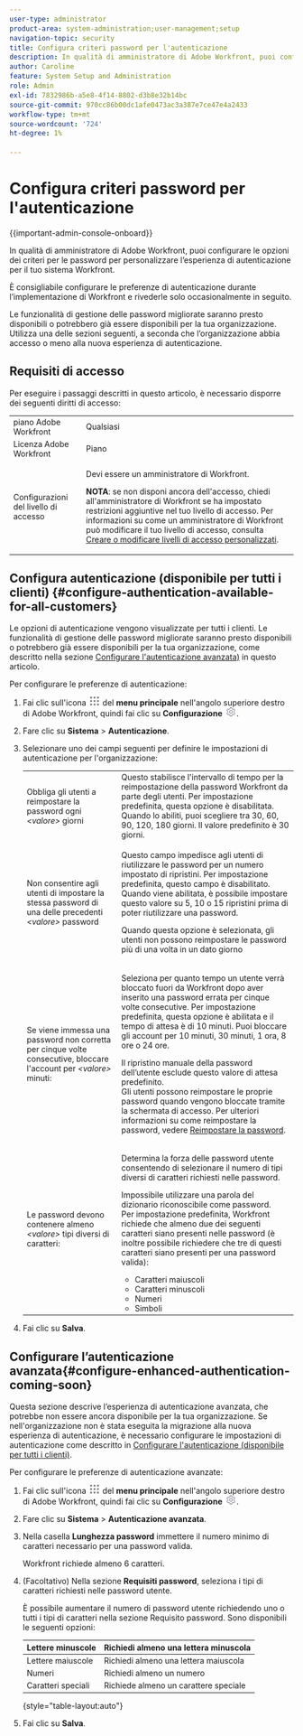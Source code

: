 ```yaml
---
user-type: administrator
product-area: system-administration;user-management;setup
navigation-topic: security
title: Configura criteri password per l'autenticazione
description: In qualità di amministratore di Adobe Workfront, puoi configurare le opzioni dei criteri per le password per personalizzare l’esperienza di autenticazione per il tuo sistema Workfront.
author: Caroline
feature: System Setup and Administration
role: Admin
exl-id: 7832986b-a5e8-4f14-8802-d3b8e32b14bc
source-git-commit: 970cc86b00dc1afe0473ac3a387e7ce47e4a2433
workflow-type: tm+mt
source-wordcount: '724'
ht-degree: 1%

---
```


# Configura criteri password per l&#39;autenticazione

{{important-admin-console-onboard}}

In qualità di amministratore di Adobe Workfront, puoi configurare le opzioni dei criteri per le password per personalizzare l’esperienza di autenticazione per il tuo sistema Workfront.

È consigliabile configurare le preferenze di autenticazione durante l’implementazione di Workfront e rivederle solo occasionalmente in seguito.

Le funzionalità di gestione delle password migliorate saranno presto disponibili o potrebbero già essere disponibili per la tua organizzazione. Utilizza una delle sezioni seguenti, a seconda che l’organizzazione abbia accesso o meno alla nuova esperienza di autenticazione.

## Requisiti di accesso

Per eseguire i passaggi descritti in questo articolo, è necessario disporre dei seguenti diritti di accesso:

<table style="table-layout:auto"> 
 <col> 
 <col> 
 <tbody> 
  <tr> 
   <td role="rowheader">piano Adobe Workfront</td> 
   <td>Qualsiasi</td> 
  </tr> 
  <tr> 
   <td role="rowheader">Licenza Adobe Workfront</td> 
   <td>Piano</td> 
  </tr> 
  <tr> 
   <td role="rowheader">Configurazioni del livello di accesso</td> 
   <td> <p>Devi essere un amministratore di Workfront.</p> <p><b>NOTA</b>: se non disponi ancora dell'accesso, chiedi all'amministratore di Workfront se ha impostato restrizioni aggiuntive nel tuo livello di accesso. Per informazioni su come un amministratore di Workfront può modificare il tuo livello di accesso, consulta <a href="../../../administration-and-setup/add-users/configure-and-grant-access/create-modify-access-levels.md" class="MCXref xref">Creare o modificare livelli di accesso personalizzati</a>.</p> </td> 
  </tr> 
 </tbody> 
</table>

## Configura autenticazione (disponibile per tutti i clienti) {#configure-authentication-available-for-all-customers}

Le opzioni di autenticazione vengono visualizzate per tutti i clienti. Le funzionalità di gestione delle password migliorate saranno presto disponibili o potrebbero già essere disponibili per la tua organizzazione, come descritto nella sezione [Configurare l&#39;autenticazione avanzata)](#configure-enhanced-authentication-coming-soon) in questo articolo.

Per configurare le preferenze di autenticazione:

1. Fai clic sull&#39;icona ![](assets/main-menu-icon.png) del **menu principale** nell&#39;angolo superiore destro di Adobe Workfront, quindi fai clic su **Configurazione** ![](assets/gear-icon-settings.png).

1. Fare clic su **Sistema** > **Autenticazione**.

1. Selezionare uno dei campi seguenti per definire le impostazioni di autenticazione per l&#39;organizzazione:

   <table style="table-layout:auto"> 
    <col> 
    <col> 
    <tbody> 
     <tr> 
      <td role="rowheader">Obbliga gli utenti a reimpostare la password ogni <em>&lt;valore&gt;</em> giorni</td> 
      <td>Questo stabilisce l'intervallo di tempo per la reimpostazione della password Workfront da parte degli utenti. Per impostazione predefinita, questa opzione è disabilitata. Quando lo abiliti, puoi scegliere tra 30, 60, 90, 120, 180 giorni. Il valore predefinito è 30 giorni.</td> 
     </tr> 
     <tr> 
      <td role="rowheader">Non consentire agli utenti di impostare la stessa password di una delle precedenti <em>&lt;valore&gt;</em> password</td> 
      <td> <p>Questo campo impedisce agli utenti di riutilizzare le password per un numero impostato di ripristini. Per impostazione predefinita, questo campo è disabilitato. Quando viene abilitata, è possibile impostare questo valore su 5, 10 o 15 ripristini prima di poter riutilizzare una password.</p> <p>Quando questa opzione è selezionata, gli utenti non possono reimpostare le password più di una volta in un dato giorno</p> </td> 
     </tr> 
     <tr> 
      <td role="rowheader">Se viene immessa una password non corretta per cinque volte consecutive, bloccare l'account per <em>&lt;valore&gt;</em> minuti: </td> 
      <td> <p>Seleziona per quanto tempo un utente verrà bloccato fuori da Workfront dopo aver inserito una password errata per cinque volte consecutive. Per impostazione predefinita, questa opzione è abilitata e il tempo di attesa è di 10 minuti. Puoi bloccare gli account per 10 minuti, 30 minuti, 1 ora, 8 ore o 24 ore. </p> <p>Il ripristino manuale della password dell’utente esclude questo valore di attesa predefinito. <br>Gli utenti possono reimpostare le proprie password quando vengono bloccate tramite la schermata di accesso. Per ulteriori informazioni su come reimpostare la password, vedere <a href="../../../workfront-basics/manage-your-account-and-profile/managing-your-workfront-account/reset-your-password.md" class="MCXref xref">Reimpostare la password</a>.</p> </td> 
     </tr> 
     <tr> 
      <td role="rowheader">Le password devono contenere almeno <em>&lt;valore&gt;</em> tipi diversi di caratteri:</td> 
      <td> <p>Determina la forza delle password utente consentendo di selezionare il numero di tipi diversi di caratteri richiesti nelle password.</p> <p>Impossibile utilizzare una parola del dizionario riconoscibile come password.<br>Per impostazione predefinita, Workfront richiede che almeno due dei seguenti caratteri siano presenti nelle password (è inoltre possibile richiedere che tre di questi caratteri siano presenti per una password valida): </p> 
       <ul> 
        <li>Caratteri maiuscoli</li> 
        <li>Caratteri minuscoli</li> 
        <li>Numeri</li> 
        <li>Simboli</li> 
       </ul> </td> 
     </tr> 
    </tbody> 
   </table>

1. Fai clic su **Salva**.

## Configurare l’autenticazione avanzata{#configure-enhanced-authentication-coming-soon}

Questa sezione descrive l’esperienza di autenticazione avanzata, che potrebbe non essere ancora disponibile per la tua organizzazione. Se nell&#39;organizzazione non è stata eseguita la migrazione alla nuova esperienza di autenticazione, è necessario configurare le impostazioni di autenticazione come descritto in [Configurare l&#39;autenticazione (disponibile per tutti i clienti)](#configure-authentication-available-for-all-customers).

Per configurare le preferenze di autenticazione avanzate:

1. Fai clic sull&#39;icona ![](assets/main-menu-icon.png) del **menu principale** nell&#39;angolo superiore destro di Adobe Workfront, quindi fai clic su **Configurazione** ![](assets/gear-icon-settings.png).

1. Fare clic su **Sistema** > **Autenticazione avanzata**.
1. Nella casella **Lunghezza password** immettere il numero minimo di caratteri necessario per una password valida.

   Workfront richiede almeno 6 caratteri.

1. (Facoltativo) Nella sezione **Requisiti password**, seleziona i tipi di caratteri richiesti nelle password utente.

   È possibile aumentare il numero di password utente richiedendo uno o tutti i tipi di caratteri nella sezione Requisito password. Sono disponibili le seguenti opzioni:

   | Lettere minuscole | Richiedi almeno una lettera minuscola |
   |---|---|
   | Lettere maiuscole | Richiedi almeno una lettera maiuscola |
   | Numeri | Richiedi almeno un numero |
   | Caratteri speciali | Richiede almeno un carattere speciale |

   {style="table-layout:auto"}

1. Fai clic su **Salva**.

